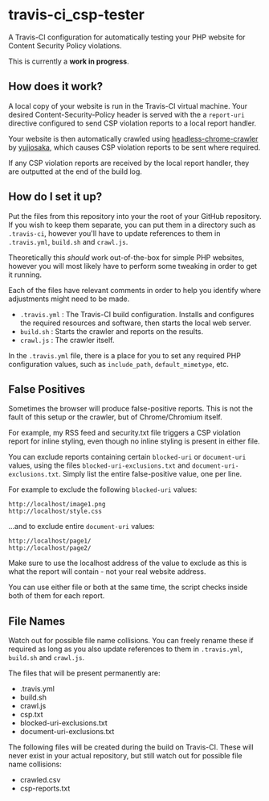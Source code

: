 # travis-ci_csp-tester
A Travis-CI configuration for automatically testing your PHP website for Content Security Policy violations.

This is currently a **work in progress**.

## How does it work?

A local copy of your website is run in the Travis-CI virtual machine. Your desired Content-Security-Policy header is served with the a `report-uri` directive configured to send CSP violation reports to a local report handler.

Your website is then automatically crawled using [headless-chrome-crawler](https://github.com/yujiosaka/headless-chrome-crawler) by [yujiosaka](https://github.com/yujiosaka), which causes CSP violation reports to be sent where required.

If any CSP violation reports are received by the local report handler, they are outputted at the end of the build log.

## How do I set it up?

Put the files from this repository into your the root of your GitHub repository. If you wish to keep them separate, you can put them in a directory such as `.travis-ci`, however you'll have to update references to them in `.travis.yml`, `build.sh` and `crawl.js`.

Theoretically this *should* work out-of-the-box for simple PHP websites, however you will most likely have to perform some tweaking in order to get it running.

Each of the files have relevant comments in order to help you identify where adjustments might need to be made.

* `.travis.yml` : The Travis-CI build configuration. Installs and configures the required resources and software, then starts the local web server.
* `build.sh` : Starts the crawler and reports on the results.
* `crawl.js` : The crawler itself.

In the `.travis.yml` file, there is a place for you to set any required PHP configuration values, such as `include_path`, `default_mimetype`, etc.

## False Positives

Sometimes the browser will produce false-positive reports. This is not the fault of this setup or the crawler, but of Chrome/Chromium itself.

For example, my RSS feed and security.txt file triggers a CSP violation report for inline styling, even though no inline styling is present in either file.

You can exclude reports containing certain `blocked-uri` or `document-uri` values, using the files `blocked-uri-exclusions.txt` and `document-uri-exclusions.txt`. Simply list the entire false-positive value, one per line.

For example to exclude the following `blocked-uri` values:

    http://localhost/image1.png
    http://localhost/style.css
    
...and to exclude entire `document-uri` values:

    http://localhost/page1/
    http://localhost/page2/
    
Make sure to use the localhost address of the value to exclude as this is what the report will contain - not your real website address.

You can use either file or both at the same time, the script checks inside both of them for each report.

## File Names

Watch out for possible file name collisions. You can freely rename these if required as long as you also update references to them in `.travis.yml`, `build.sh` and `crawl.js`.

The files that will be present permanently are:

* .travis.yml
* build.sh
* crawl.js
* csp.txt
* blocked-uri-exclusions.txt
* document-uri-exclusions.txt

The following files will be created during the build on Travis-CI. These will never exist in your actual repository, but still watch out for possible file name collisions:

* crawled.csv
* csp-reports.txt
